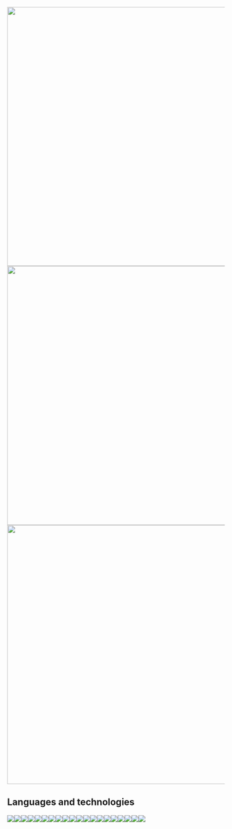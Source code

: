 
<p align="center">
<img width="600px" src="https://github-readme-stats.vercel.app/api?username=Bothub-Global-AB"><br>
<img width="600px" src="https://github-readme-streak-stats.herokuapp.com/?user=Bothub-Global-AB"><br>
<img width="600px;" src="https://github-readme-stats.vercel.app/api/top-langs?username=Bothub-Global-AB&show_icons=true&locale=en&layout=compact&card_width=800">
</p>

## Languages and technologies

<img src="https://img.shields.io/badge/JavaScript-323330?style=for-the-badge&logo=javascript&logoColor=F7DF1E"><img src="https://img.shields.io/badge/PHP-777BB4?style=for-the-badge&logo=php&logoColor=white"><img src="https://img.shields.io/badge/HTML5-E34F26?style=for-the-badge&logo=html5&logoColor=white"><img src="https://img.shields.io/badge/CSS3-1572B6?style=for-the-badge&logo=css3&logoColor=white"><img src="https://img.shields.io/badge/Delphi-B22222?style=for-the-badge&logo=delphi&logoColor=white"><img src="https://img.shields.io/badge/MySQL-005C84?style=for-the-badge&logo=mysql&logoColor=white"><img src="https://img.shields.io/badge/PostgreSQL-316192?style=for-the-badge&logo=postgresql&logoColor=white"><img src="https://img.shields.io/badge/GIT-E44C30?style=for-the-badge&logo=git&logoColor=white"><img src="https://img.shields.io/badge/GitHub-100000?style=for-the-badge&logo=github&logoColor=white"><img src="https://img.shields.io/badge/Node.js-339933?style=for-the-badge&logo=nodedotjs&logoColor=white"><img src="https://img.shields.io/badge/npm-CB3837?style=for-the-badge&logo=npm&logoColor=white"><img src="https://img.shields.io/badge/jQuery-0769AD?style=for-the-badge&logo=jquery&logoColor=white"><img src="https://img.shields.io/badge/json-5E5C5C?style=for-the-badge&logo=json&logoColor=white"><img src="https://tinyurl.com/mp2wu3xx"><img src="https://img.shields.io/badge/WakaTime-000000?style=for-the-badge&logo=WakaTime&logoColor=white"><img src="https://img.shields.io/badge/Google%20Analytics-E37400?style=for-the-badge&logo=google%20analytics&logoColor=white"><img src="https://img.shields.io/badge/Blockchain.com-121D33?logo=blockchaindotcom&logoColor=fff&style=for-the-badge"><img src="https://img.shields.io/badge/Android-3DDC84?style=for-the-badge&logo=android&logoColor=white"><img src="https://img.shields.io/badge/Brave-FF1B2D?style=for-the-badge&logo=Brave&logoColor=white"><img src="https://img.shields.io/badge/Pinescript-323330?style=for-the-badge&logo">



